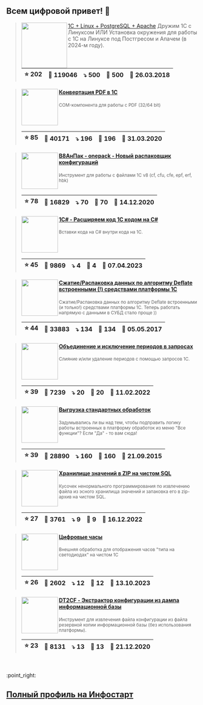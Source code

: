 ## Всем цифровой привет! 👋

<div id="is_start" />

> <img src="https://infostart.ru/upload/iblock/ac4/ac49a3a4ab7fa59f438563d5d9c9edbf.jpg" width="120" align="left">
> <a href="https://infostart.ru/1c/articles/805266/">1C + Linux + PostgreSQL + Apache</a>
> Дружим 1С с Линуксом ИЛИ Установка окружения для работы с 1С на Линуксе под Постгресом и Апачем (в 2024-м году).
> 
> | :star: 202 | :eyes: 119046 | :arrow_heading_down: 500 | :speech_balloon: 500 | :calendar: 26.03.2018 |
> |-|-|-|-|-|

> <img src="https://infostart.ru/upload/iblock/03d/03d96e48660b16f71b1e7325f930e1b3.png" width="96" align="left">
> <h4><a href="https://infostart.ru/1c/tools/1217607/">Конвертация PDF в 1С</a></h4>
> <small>COM-компонента для работы с PDF (32/64 bit)</small>
> <br clear="left">
>
> | :star: 85 | :eyes: 40171 | :arrow_heading_down: 196 | :speech_balloon: 196 | :calendar: 31.03.2020 |
> |-|-|-|-|-|

> <img src="https://infostart.ru/upload/iblock/38f/38f8021a5a0841c6e90c52f83a017231.png" width="96" align="left">
> <h4><a href="https://infostart.ru/1c/tools/1342779/">В8АнПак - onepack - Новый распаковщик конфигураций</a></h4>
> <small>Инструмент для работы с файлами 1С v8 (cf, cfu, cfe, epf, erf, hbk)</small>
> <br clear="left">
>
> | :star: 78 | :eyes: 16829 | :arrow_heading_down: 70 | :speech_balloon: 70 | :calendar: 14.12.2020 |
> |-|-|-|-|-|

> <img src="https://infostart.ru/upload/iblock/672/672df00e3513d08e050e26dcecc1ca88.png" width="96" align="left">
> <h4><a href="https://infostart.ru/1c/tools/1841612/">1С# - Расширяем код 1С кодом на C#</a></h4>
> <small>Вставки кода на C# внутри кода на 1С.</small>
> <br clear="left">
>
> | :star: 45 | :eyes: 9869 | :arrow_heading_down: 4 | :speech_balloon: 4 | :calendar: 07.04.2023 |
> |-|-|-|-|-|

> <img src="https://infostart.ru/upload/iblock/690/6901f8568cf8d62280c0b6bc6907db4a.png" width="96" align="left">
> <h4><a href="https://infostart.ru/1c/tools/618906/">Сжатие/Распаковка данных по алгоритму Deflate встроенными (!) средствами платформы 1С</a></h4>
> <small>Сжатие/Распаковка данных по алгоритму Deflate встроенными (и только!) средствами платформы 1С. Теперь работать напрямую с данными в СУБД стало проще ))</small>
> <br clear="left">
>
> | :star: 44 | :eyes: 33883 | :arrow_heading_down: 134 | :speech_balloon: 134 | :calendar: 05.05.2017 |
> |-|-|-|-|-|

> <img src="https://infostart.ru/upload/iblock/ef7/ef7be71fb9b344ac153a9a86487195cd.png" width="96" align="left">
> <h4><a href="https://infostart.ru/1c/tools/1603922/">Объединение и исключение периодов в запросах</a></h4>
> <small>Слияние и/или удаление периодов с помощью запросов 1С.</small>
> <br clear="left">
>
> | :star: 39 | :eyes: 7239 | :arrow_heading_down: 20 | :speech_balloon: 20 | :calendar: 11.02.2022 |
> |-|-|-|-|-|

> <img src="https://infostart.ru/upload/iblock/ef1/ef169279d82a9879c7980c5374c8cac3.png" width="96" align="left">
> <h4><a href="https://infostart.ru/1c/tools/400102/">Выгрузка стандартных обработок</a></h4>
> <small>Задумывались ли вы над тем, чтобы подправить логику работы встроенных в платформу обработок из меню "Все функции"?  Если "Да" - то вам сюда!</small>
> <br clear="left">
>
> | :star: 39 | :eyes: 28890 | :arrow_heading_down: 160 | :speech_balloon: 160 | :calendar: 21.09.2015 |
> |-|-|-|-|-|

> <img src="https://infostart.ru/upload/iblock/f5a/f5a9229cc6593b78b9dfc27911e13408.png" width="96" align="left">
> <h4><a href="https://infostart.ru/1c/tools/1776312/">Хранилище значений в ZIP на чистом SQL</a></h4>
> <small>Кусочек ненормального программирования по извлечению файла из эсного хранилища значений и запаковка его в zip-архив на чистом SQL.</small>
> <br clear="left">
>
> | :star: 27 | :eyes: 3761 | :arrow_heading_down: 9 | :speech_balloon: 9 | :calendar: 16.12.2022 |
> |-|-|-|-|-|

> <img src="https://infostart.ru/upload/iblock/a40/a40e64f5b2030aaf0e299a2930820c2d.png" width="96" align="left">
> <h4><a href="https://infostart.ru/1c/tools/1954872/">Цифровые часы</a></h4>
> <small>Внешняя обработка для отображения часов "типа на светодиодах" на чистом 1С</small>
> <br clear="left">
>
> | :star: 26 | :eyes: 2602 | :arrow_heading_down: 12 | :speech_balloon: 12 | :calendar: 13.10.2023 |
> |-|-|-|-|-|

> <img src="https://infostart.ru/upload/iblock/08d/08dc783beb67ed66614645c6292a8346.png" width="96" align="left">
> <h4><a href="https://infostart.ru/1c/tools/1348318/">DT2CF - Экстрактор конфигурации из дампа информационной базы</a></h4>
> <small>Инструмент для извлечения файла конфигурации из файла резервной копии информационной базы (без использования платформы).</small>
> <br clear="left">
>
> | :star: 23 | :eyes: 8131 | :arrow_heading_down: 13 | :speech_balloon: 13 | :calendar: 21.12.2020 |
> |-|-|-|-|-|

<br>
<br>
:point_right: <h2 style="color: cyan"><a href="https://infostart.ru/profile/47774/objects/">Полный профиль на Инфостарт</a></h2>

<div id="is_end" />
  
<!--
**SerVer1C/SerVer1C** is a ✨ _special_ ✨ repository because its `README.md` (this file) appears on your GitHub profile.

Here are some ideas to get you started:

- 🔭 I’m currently working on ...
- 🌱 I’m currently learning ...
- 👯 I’m looking to collaborate on ...
- 🤔 I’m looking for help with ...
- 💬 Ask me about ...
- 📫 How to reach me: ...
- 😄 Pronouns: ...
- ⚡ Fun fact: ...
-->
